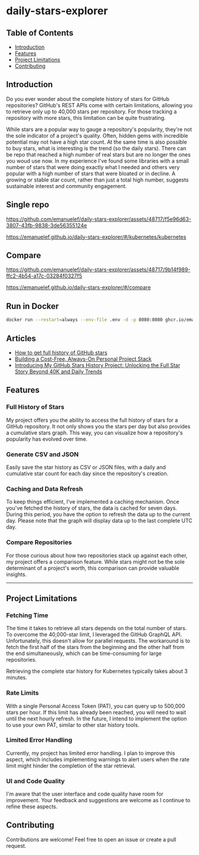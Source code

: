 # daily-stars-explorer

## Table of Contents

- [Introduction](#introduction)
- [Features](#features)
- [Project Limitations](#project-limitations)
- [Contributing](#contributing)

## Introduction

Do you ever wonder about the complete history of stars for GitHub repositories? GitHub's REST APIs come with certain limitations, allowing you to retrieve only up to 40,000 stars per repository. For those tracking a repository with more stars, this limitation can be quite frustrating.

While stars are a popular way to gauge a repository's popularity, they're not the sole indicator of a project's quality.   Often, hidden gems with incredible potential may not have a high star count. At the same time is also possible to buy stars, what is interesting is the trend (so the daily stars). There can be repo that reached a high number of real stars but are no longer the ones you woud use now.  In my experience I've found some libraries with a small number of stars that were doing exactly what I needed and others very popular with a high number of stars that were bloated or in decline.
A growing or stable star count, rather than just a total high number, suggests sustainable interest and community engagement.


## Single repo

https://github.com/emanuelef/daily-stars-explorer/assets/48717/f5e96d63-3807-43fb-9838-3de56355124e

https://emanuelef.github.io/daily-stars-explorer/#/kubernetes/kubernetes

## Compare

https://github.com/emanuelef/daily-stars-explorer/assets/48717/9b14f989-ffc2-4b54-a17c-03284f0327f5

https://emanuelef.github.io/daily-stars-explorer/#/compare

## Run in Docker

```bash
docker run --restart=always --env-file .env -d -p 8080:8080 ghcr.io/emanuelef/daily-stars-explorer:latest
```

## Articles

- [How to get full history of GitHub stars](https://medium.com/@emafuma/how-to-get-full-history-of-github-stars-f03cc93183a7)
- [Building a Cost-Free, Always-On Personal Project Stack](https://medium.com/@emafuma/building-a-cost-free-always-on-personal-project-stack-3eaa02ac16b6)
- [Introducing My GitHub Stars History Project: Unlocking the Full Star Story Beyond 40K and Daily Trends](https://www.reddit.com/r/github/comments/17e31ab/introducing_my_github_stars_history_project/)

## Features

### Full History of Stars

My project offers you the ability to access the full history of stars for a GitHub repository. It not only shows you the stars per day but also provides a cumulative stars graph. This way, you can visualize how a repository's popularity has evolved over time.

### Generate CSV and JSON

Easily save the star history as CSV or JSON files, with a daily and cumulative star count for each day since the repository's creation.

### Caching and Data Refresh

To keep things efficient, I've implemented a caching mechanism. Once you've fetched the history of stars, the data is cached for seven days. During this period, you have the option to refresh the data up to the current day. Please note that the graph will display data up to the last complete UTC day.

### Compare Repositories

For those curious about how two repositories stack up against each other, my project offers a comparison feature. While stars might not be the sole determinant of a project's worth, this comparison can provide valuable insights.

---

## Project Limitations

### Fetching Time

The time it takes to retrieve all stars depends on the total number of stars. To overcome the 40,000-star limit, I leveraged the GitHub GraphQL API. Unfortunately, this doesn't allow for parallel requests. The workaround is to fetch the first half of the stars from the beginning and the other half from the end simultaneously, which can be time-consuming for large repositories.

Retrieving the complete star history for Kubernetes typically takes about 3 minutes.

### Rate Limits

With a single Personal Access Token (PAT), you can query up to 500,000 stars per hour. If this limit has already been reached, you will need to wait until the next hourly refresh. In the future, I intend to implement the option to use your own PAT, similar to other star history tools.

### Limited Error Handling

Currently, my project has limited error handling. I plan to improve this aspect, which includes implementing warnings to alert users when the rate limit might hinder the completion of the star retrieval.

### UI and Code Quality

I'm aware that the user interface and code quality have room for improvement. Your feedback and suggestions are welcome as I continue to refine these aspects.

## Contributing

Contributions are welcome! Feel free to open an issue or create a pull request.
